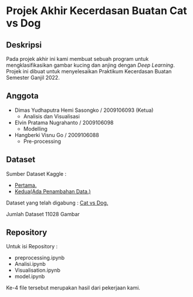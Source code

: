 # Projek Akhir Kecerdasan Buatan Cat vs Dog
## Deskripsi
Pada projek akhir ini kami membuat sebuah program untuk mengklasifikasikan gambar kucing dan anjing dengan _Deep Learning_. Projek ini dibuat untuk menyelesaikan Praktikum Kecerdasan Buatan Semester Ganjil 2022.

## Anggota
* Dimas Yudhaputra Hemi Sasongko / 2009106093 (Ketua) 
  * Analisis dan Visualisasi
* Elvin Pratama Nugrahanto / 2009106098 
  * Modelling
* Hangberki Visnu Go / 2009106088 
  * Pre-processing

## Dataset
Sumber Dataset Kaggle :
* [Pertama.](https://www.kaggle.com/datasets/erkamk/cat-and-dog-images-dataset)
* [Kedua(Ada Penambahan Data.)](https://www.kaggle.com/datasets/tongpython/cat-and-dog?select=training_set)

Dataset yang telah digabung  : [Cat vs Dog.](https://drive.google.com/drive/folders/1aJUNIYII7reaGJrGVJE7MPTWnIZzTWQ6?usp=sharing)

Jumlah Dataset 11028 Gambar

## Repository
Untuk isi Repository :
* preprocessing.ipynb
* Analisi.ipynb
* Visualisation.ipynb
* model.ipynb

Ke-4 file tersebut merupakan hasil dari pekerjaan kami.
